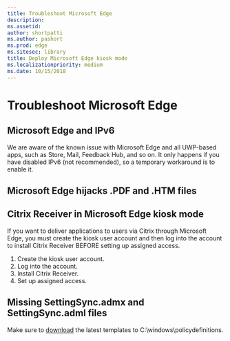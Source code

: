 ```yaml
---
title: Troubleshoot Microsoft Edge
description: 
ms.assetid: 
author: shortpatti
ms.author: pashort
ms.prod: edge
ms.sitesec: library
title: Deploy Microsoft Edge kiosk mode
ms.localizationpriority: medium
ms.date: 10/15/2018 
---
```


# Troubleshoot Microsoft Edge


## Microsoft Edge and IPv6
We are aware of the known issue with Microsoft Edge and all UWP-based apps, such as Store, Mail, Feedback Hub, and so on. It only happens if you have disabled IPv6 (not recommended), so a temporary workaround is to enable it. 

## Microsoft Edge hijacks .PDF and .HTM files



## Citrix Receiver in Microsoft Edge kiosk mode
If you want to deliver applications to users via Citrix through Microsoft Edge, you must create the kiosk user account and then log into the account to install Citrix Receiver BEFORE setting up assigned access. 

1. Create the kiosk user account.
2. Log into the account.
3. Install Citrix Receiver.
4. Set up assigned access. 

 
## Missing SettingSync.admx and SettingSync.adml files

Make sure to [download](https://www.microsoft.com/en-us/download/windows.aspx) the latest templates to C:\windows\policydefinitions\. 